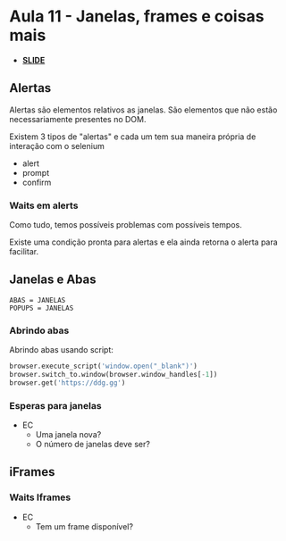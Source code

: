 # Aula 11 - Janelas, frames e coisas mais

- [**SLIDE**](https://raw.githubusercontent.com/dunossauro/curso-python-selenium/master/slides/Aula%20%2311.pdf)


## Alertas

Alertas são elementos relativos as janelas. São elementos que não estão necessariamente presentes no DOM.

Existem 3 tipos de "alertas" e cada um tem sua maneira própria de interação com o selenium
- alert
- prompt
- confirm

### Waits em alerts

Como tudo, temos possíveis problemas com possíveis tempos.

Existe uma condição pronta para alertas e ela ainda retorna o alerta para facilitar.


## Janelas e Abas

```
ABAS = JANELAS
POPUPS = JANELAS
```

### Abrindo abas

Abrindo abas usando script:
```python
browser.execute_script('window.open("_blank")')
browser.switch_to.window(browser.window_handles[-1])
browser.get('https://ddg.gg')
```

### Esperas para janelas
- EC
  - Uma janela nova?
  - O número de janelas deve ser?


## iFrames

### Waits Iframes
- EC
  - Tem um frame disponível?
